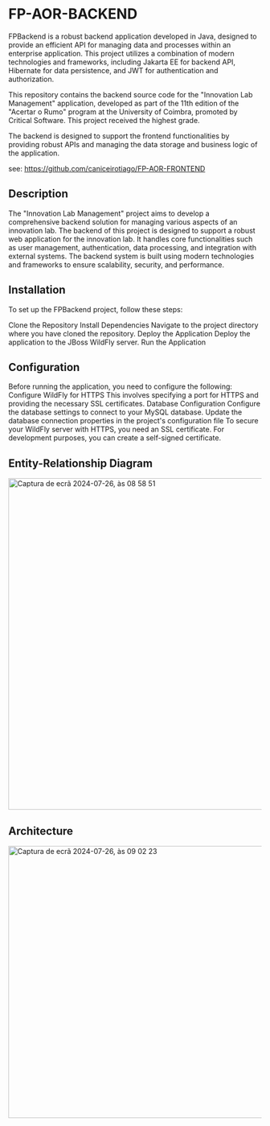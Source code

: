 # FP-AOR-BACKEND

FPBackend is a robust backend application developed in Java, designed to provide an efficient API for managing data and processes within an enterprise application. This project utilizes a combination of modern technologies and frameworks, including Jakarta EE for backend API, Hibernate for data persistence, and JWT for authentication and authorization.

This repository contains the backend source code for the "Innovation Lab Management" application, developed as part of the 11th edition of the "Acertar o Rumo" program at the University of Coimbra, promoted by Critical Software. This project received the highest grade.

The backend is designed to support the frontend functionalities by providing robust APIs and managing the data storage and business logic of the application.

see: https://github.com/caniceirotiago/FP-AOR-FRONTEND

## Description
The "Innovation Lab Management" project aims to develop a comprehensive backend solution for managing various aspects of an innovation lab.
The backend of this project is designed to support a robust web application for the innovation lab. It handles core functionalities such as user management, authentication, data processing, and integration with external systems. The backend system is built using modern technologies and frameworks to ensure scalability, security, and performance.


## Installation

To set up the FPBackend project, follow these steps:

Clone the Repository
Install Dependencies
Navigate to the project directory where you have cloned the repository.
Deploy the Application
Deploy the application to the JBoss WildFly server.
Run the Application

## Configuration

Before running the application, you need to configure the following:
Configure WildFly for HTTPS
This involves specifying a port for HTTPS and providing the necessary SSL certificates.
Database Configuration
Configure the database settings to connect to your MySQL database. Update the database connection properties in the project's configuration file
To secure your WildFly server with HTTPS, you need an SSL certificate. For development purposes, you can create a self-signed certificate.

## Entity-Relationship Diagram

<img width="659" alt="Captura de ecrã 2024-07-26, às 08 58 51" src="https://github.com/user-attachments/assets/27a34fbf-7b23-4b93-90c7-9062c0cfe4e6">

## Architecture
<img width="541" alt="Captura de ecrã 2024-07-26, às 09 02 23" src="https://github.com/user-attachments/assets/f98fe0d1-c120-4898-accc-38f552ba708e">


